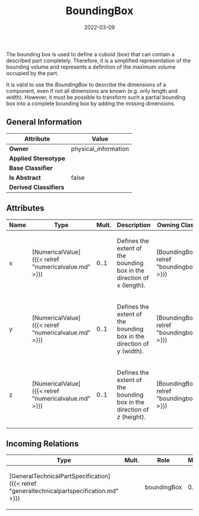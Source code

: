 ﻿---
title: BoundingBox
toc: false
type: specs
date: "2022-03-09"
draft: false
specification: VEC
version: 2.0.0
documentType: "Recommendation"
elementType: Class
classes:
  - BoundingBox
menu_name: vec-2.0.0
---
<p> The bounding box is used to define a cuboid&#160;(box) that can contain a described part completely. Therefore, it is a simplified representation of the bounding volume and represents a definition of the maximum volume occupied by the part.      </p>      <p> It is valid to use the <i>BoundingBox</i> to describe the dimensions of a component, even if not all dimensions are known (e.g. only length and width). However, it must be possible to transform such a partial bounding box into a complete bounding box by adding the missing dimensions.      </p>

## General Information

| Attribute               | Value |
|-------------------------|-------|
| **Owner**               | physical_information |
| **Applied Stereotype**  |   |
| **Base Classifier**     |   |
| **Is Abstract**         | false |
| **Derived Classifiers** |   |

## Attributes
|  Name  |  Type  |  Mult.  |  Description  |  Owning Classifier  |
|--------|--------|---------|---------------|--------------|
|x | [NumericalValue]({{< relref "numericalvalue.md" >}}) | 0..1 | <p> Defines the extent of the bounding box in the direction of x<i> </i>(length).      </p> | [BoundingBox]({{< relref "boundingbox.md" >}}) |
|y | [NumericalValue]({{< relref "numericalvalue.md" >}}) | 0..1 | <p> Defines the extent of the bounding box in the direction of y<i> </i>(width).      </p> | [BoundingBox]({{< relref "boundingbox.md" >}}) |
|z | [NumericalValue]({{< relref "numericalvalue.md" >}}) | 0..1 | <p> Defines the extent of the bounding box in the direction of <i>z </i>(height).      </p> | [BoundingBox]({{< relref "boundingbox.md" >}}) |

##  Incoming Relations
|    Type  |   Mult.  |   Role    |   Mult.   |   Description  |
|----------|----------|-----------|-----------|----------------|
| [GeneralTechnicalPartSpecification]({{< relref "generaltechnicalpartspecification.md" >}}) |  | boundingBox | 0..1 | <p> Defines the bounding box of the part.      </p> |
